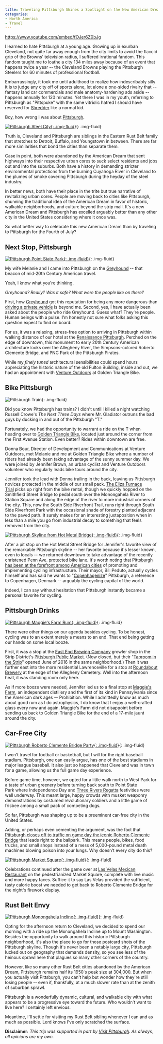 ```yaml
---
title: Traveling Pittsburgh Shines a Spotlight on the New American Dream
categories:
- North America
- Travel
---
```


https://www.youtube.com/embed/fOJer6Z0bJg

I learned to hate Pittsburgh at a young age. Growing up in exurban Cleveland, not quite far away enough from the city limits to avoid the flaccid grip of the Browns' television radius, I suffered irrational fandom. This fandom taught me to loathe a city 134 miles away because of an event that happens twice a year -- the Cleveland Browns playing the Pittsburgh Steelers for 60 minutes of professional football.

Embarrassingly, it took me until adulthood to realize how indescribably silly it is to judge any city off of sports alone, let alone a one-sided rivalry that -- fantasy land car commercials and male anatomy-hardening ads aside -- happens annually for 120 minutes. Yet there I was in my youth, referring to Pittsburgh as "Pittspuke" with the same vitriolic hatred I should have reserved for [Shredder](https://www.youtube.com/watch?v=XBv8TPRcJJM) like a normal kid.

Boy, how wrong I was about [Pittsburgh](https://withoutapath.com/pittsburgh-photography/).

[![Pittsburgh Steel City](https://withoutapath.com/wp-content/uploads/2015/07/Pittsburgh-Steel-City-JoeBaur-1024x683.jpg){: .img-fluid}](https://withoutapath.com/wp-content/uploads/2015/07/Pittsburgh-Steel-City-JoeBaur.jpg){: .img-fluid}

Truth is, Cleveland and Pittsburgh are siblings in the Eastern Rust Belt family that stretches to Detroit, Buffalo, and Youngstown in between. There are far more similarities that bond the cities than separate them.

Case in point, both were abandoned by the American Dream that sent highways into their respective urban cores to suck select residents and jobs out and into the suburbs. Both have a history in demanding stricter environmental protections from the burning Cuyahoga River in Cleveland to the plumes of smoke covering Pittsburgh during the heyday of the steel industry.

In better news, both have their place in the trite but true narrative of revitalizing urban cores. People are moving back to cities like Pittsburgh, shunning the traditional idea of the American Dream in favor of historic, walkable neighborhoods, and culture beyond the strip mall. It's a new American Dream and Pittsburgh has excelled arguably better than any other city in the United States considering where it once was.

So what better way to celebrate this new American Dream than by traveling to Pittsburgh for the Fourth of July?

## Next Stop, Pittsburgh

[![Pittsburgh Point State Park](https://withoutapath.com/wp-content/uploads/2015/07/Pittsburgh-Point-State-Park-JoeBaur-1024x683.jpg){: .img-fluid}](https://withoutapath.com/wp-content/uploads/2015/07/Pittsburgh-Point-State-Park-JoeBaur.jpg){: .img-fluid}

My wife Melanie and I came into Pittsburgh on the [Greyhound](https://withoutapath.com/riding-greyhound) -- that beacon of mid-20th Century American travel.

Yeah, I know what you're thinking.

_Greyhound? Really? Was it safe? What were the people like on there?_

First, how [Greyhound](https://www.greyhound.com/) got this reputation for being any more dangerous than [driving a private vehicle](http://www.theatlantic.com/business/archive/2016/04/absurd-primacy-of-the-car-in-american-life/476346/) is beyond me. Second, yes, I have actually been asked about the people who ride Greyhound. Guess what? They're people. Human beings with a pulse. I'm honestly not sure what folks asking this question expect to find on board.

For us, it was a relaxing, stress-free option to arriving in Pittsburgh within walking distance of our hotel at the [Renaissance Pittsburgh](http://www.renaissancepittsburghpa.com/). Perched on the edge of downtown, this monument to early 20th Century American architecture looks over the Allegheny River, the Simpsons-colored Roberto Clemente Bridge, and PNC Park of the Pittsburgh Pirates.

While my _finely tuned_ architectural sensibilities could spend hours appreciating the historic nature of the old Fulton Building, inside and out, we had an appointment with [Venture Outdoors](https://www.ventureoutdoors.org) at Golden Triangle Bike.

## Bike Pittsburgh

![Pittsburgh Train ](https://withoutapath.com/wp-content/uploads/2015/07/Pittsburgh-Train-JoeBaur-1024x683.jpg){: .img-fluid}

Did you know Pittsburgh has trains? I didn't until I killed a night watching Russell Crowe's _The Next Three Days_ where Mr. Gladiator outruns the bad guys by ducking in and out of the Pittsburgh "T."

Fortunately, we had the opportunity to warrant a ride on the T when heading over to [Golden Triangle Bike](http://bikepittsburgh.com/), located just around the corner from the First Avenue Station. Even better? Rides within downtown are free.

Donna Bour, Director of Development and Communications at Venture Outdoors, met Melanie and me at Golden Triangle Bike where a number of riders had already been taking advantage of the sunny summer day. We were joined by Jennifer Brown, an urban cyclist and Venture Outdoors volunteer who regularly leads bike tours around the city.

Jennifer took the lead with Donna trailing in the back, leaving us Pittsburgh novices protected in the middle of our small pack. [The Eliza Furnace Trial](http://friendsoftheriverfront.org/) picks up right from the bike rental, though we quickly hopped on the Smithfield Street Bridge to pedal south over the Monongahela River to Station Square and along the edge of the river to more industrial corners of the city. This, now the South Side Riverfront Trail, runs right through South Side Riverfront Park with the occasional shade of forestry planted adjacent to the paved path. It surely makes for an interesting juxtaposition when in less than a mile you go from industrial decay to something that feels removed from the city.

[![Pittsburgh Skyline from Hot Metal Bridge](https://withoutapath.com/wp-content/uploads/2015/07/Pittsburgh-Skyline-from-Hot-Metal-Bridge-JoeBaur-1024x683.jpg){: .img-fluid}](https://withoutapath.com/wp-content/uploads/2015/07/Pittsburgh-Skyline-from-Hot-Metal-Bridge-JoeBaur.jpg){: .img-fluid}

After a pit stop on the Hot Metal Street Bridge for Jennifer's favorite view of the remarkable Pittsburgh skyline -- her favorite because it's lesser known, even to locals -- we returned downtown to take advantage of the recently christened Penn Ave. protected bike lane. It's worth noting that [Pittsburgh has been at the forefront among American cities](https://nextcity.org/daily/entry/cities-bike-lanes-bike-safety-pittsburgh-peduto) of promoting and implementing cycling infrastructure. Their mayor, Bill Peduto, actually cycles himself and has said he wants to "[Copenhagenize](http://www.treehugger.com/bikes/pittsburghs-mayor-wants-copenhagenize-his-city-video.html)" Pittsburgh, a reference to Copenhagen, Denmark -- arguably the cycling capital of the world.

Indeed, I can say without hesitation that Pittsburgh instantly became a personal favorite for cycling.

## Pittsburgh Drinks

[![Pittsburgh Maggie's Farm Rum](https://withoutapath.com/wp-content/uploads/2015/07/Pittsburgh-Maggies-Farm-Rum-JoeBaur-1024x683.jpg){: .img-fluid}](https://withoutapath.com/wp-content/uploads/2015/07/Pittsburgh-Maggies-Farm-Rum-JoeBaur.jpg){: .img-fluid}

There were other things on our agenda besides cycling. To be honest, cycling was to an extent merely a means to an end. That end being getting our hands on some local booze.

First, it was a stop at the [East End Brewing Company](http://www.eastendbrewing.com/) growler shop in the Strip District's [Pittsburgh Public Market](http://www.post-gazette.com/business/development/2015/12/08/Public-market-in-Strip-District-faces-another-move/stories/201512080042). (Now closed, but their "[Taproom in the Strip](http://www.nextpittsburgh.com/eatdrink/east-end-brewery-taproom-opening-in-strip/)" opened June of 2016 in the same neighborhood.) Then it was further east into the more residential Lawrenceville for a stop at [Roundabout Brewery](http://roundaboutbeer.com/) at the edge of the Allegheny Cemetery. Well into the afternoon heat, it was standing room only here.

As if more booze were needed, Jennifer led us to a final stop at [Maggie's Farm](http://maggiesfarmrum.com/), an independent distillery and the first of its kind in Pennsylvania since the American dark ages -- Prohibition. While I admittedly know as much about good rum as I do astrophysics, I do know that I enjoy a well-crafted glass every now and again. Maggie's Farm did not disappoint before sending us back to Golden Triangle Bike for the end of a 17-mile jaunt around the city.

## Car-Free City

[![Pittsburgh Roberto Clemente Bridge Party](https://withoutapath.com/wp-content/uploads/2015/07/Pittsburgh-Roberto-Clemente-Bridge-Party-JoeBaur-1024x683.jpg){: .img-fluid}](https://withoutapath.com/wp-content/uploads/2015/07/Pittsburgh-Roberto-Clemente-Bridge-Party-JoeBaur.jpg){: .img-fluid}

I won't travel for football or basketball, but I will for the right baseball stadium. Pittsburgh, one can easily argue, has one of the best stadiums in major league baseball. It also just so happened that Cleveland was in town for a game, allowing us the full game day experience.

Before game time, however, we opted for a little walk north to West Park for a taste of urban greenery before turning back south to Point State Park where Independence Day and [Three Rivers Regatta](http://yougottaregatta.com/) festivities were well underway. This meant large, happy crowds with musket weaponry demonstrations by costumed revolutionary soldiers and a little game of frisbee among a small pack of competing dogs.

So far, Pittsburgh was shaping up to be a preeminent car-free city in the United States.

Adding, or perhaps even cementing the argument, was the fact that [Pittsburgh closes off to traffic on game day the iconic Roberto Clemente Bridge](http://pittsburgh.pirates.mlb.com/pit/ballpark/information/index.jsp?content=overview) that leads right to the ballpark. This means people, bikes, food trucks, and small shops instead of a mess of 5,000-pound metal death machines blowing poison into your lungs. Why doesn't every city do this?

[![Pittsburgh Market Square](https://withoutapath.com/wp-content/uploads/2015/07/Pittsburgh-Market-Square-JoeBaur-1024x683.jpg){: .img-fluid}](https://withoutapath.com/wp-content/uploads/2015/07/Pittsburgh-Market-Square-JoeBaur.jpg){: .img-fluid}

Celebrations continued after the game over at [Las Velas Mexican Restaurant](http://www.lasvelasmex.com) on the pedestrianized Market Square, complete with live music and more happy faces. Suffice it to say Las Velas provided the sufficient, tasty calorie boost we needed to get back to Roberto Clemente Bridge for the night's firework display.

## Rust Belt Envy

[![Pittsburgh Monongahela Incline ](https://withoutapath.com/wp-content/uploads/2015/07/Pittsburgh-Monongahela-Incline-JoeBaur-1024x683.jpg){: .img-fluid}](https://withoutapath.com/wp-content/uploads/2015/07/Pittsburgh-Monongahela-Incline-JoeBaur.jpg){: .img-fluid}

Opting for the afternoon return to Cleveland, we decided to spend our morning with a ride up the Monongahela Incline up to Mount Washington. Besides the opportunity to walk around this historic Pittsburgh neighborhood, it's also the place to go for those postcard shots of the Pittsburgh skyline. Though it's never been a notably large city, Pittsburgh lucked out on geography that demands density, so you see less of the heinous sprawl here that plagues so many other corners of the country.

However, like so many other Rust Belt cities abandoned by the American Dream, Pittsburgh remains half its 1950's peak size at 304,000. But when you actually visit Pittsburgh, you can't help but wonder how they're still losing people -- even if, thankfully, at a much slower rate than at the zenith of suburban sprawl.

Pittsburgh is a wonderfully dynamic, cultural, and walkable city with what appears to be a progressive eye toward the future. Who wouldn't want to live here? I certainly left envious.

Meantime, I'll settle for visiting my Rust Belt sibling whenever I can and as much as possible. Lord knows I've only scratched the surface.

**Disclaimer:** _This trip was supported in part by [Visit Pittsburgh](http://www.visitpittsburgh.com/). As always, all opinions are my own._

